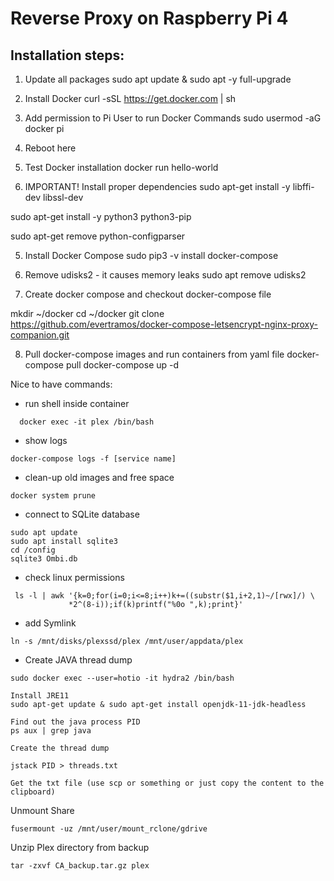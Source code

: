 # Reverse Proxy on Raspberry Pi 4

## Installation steps:
1. Update all packages
sudo apt update & sudo apt -y full-upgrade

2. Install Docker
curl -sSL https://get.docker.com | sh

3. Add permission to Pi User to run Docker Commands
sudo usermod -aG docker pi

4. Reboot here

5. Test Docker installation
docker run hello-world

4. IMPORTANT! Install proper dependencies
sudo apt-get install -y libffi-dev libssl-dev

sudo apt-get install -y python3 python3-pip

sudo apt-get remove python-configparser

5. Install Docker Compose
sudo pip3 -v install docker-compose

6. Remove udisks2 - it causes memory leaks
sudo apt remove udisks2

7. Create docker compose and checkout docker-compose file

mkdir ~/docker
cd ~/docker
git clone https://github.com/evertramos/docker-compose-letsencrypt-nginx-proxy-companion.git


8. Pull docker-compose images and run containers from yaml file
docker-compose pull
docker-compose up -d




Nice to have commands:

 - run shell inside container
```
  docker exec -it plex /bin/bash
```

 - show logs

```
docker-compose logs -f [service name]
```

 - clean-up old images and free space

```
docker system prune
```


- connect to SQLite database

```
sudo apt update
sudo apt install sqlite3
cd /config
sqlite3 Ombi.db
```

 - check linux permissions
```
 ls -l | awk '{k=0;for(i=0;i<=8;i++)k+=((substr($1,i+2,1)~/[rwx]/) \
             *2^(8-i));if(k)printf("%0o ",k);print}'
```

 - add Symlink
```
ln -s /mnt/disks/plexssd/plex /mnt/user/appdata/plex
```

 - Create JAVA thread dump
```
sudo docker exec --user=hotio -it hydra2 /bin/bash

Install JRE11 
sudo apt-get update & sudo apt-get install openjdk-11-jdk-headless

Find out the java process PID 
ps aux | grep java

Create the thread dump 

jstack PID > threads.txt

Get the txt file (use scp or something or just copy the content to the clipboard)
```

Unmount Share
```
fusermount -uz /mnt/user/mount_rclone/gdrive

```
Unzip Plex directory from backup

```
tar -zxvf CA_backup.tar.gz plex
```
